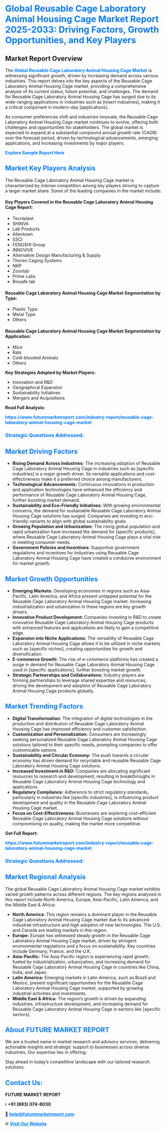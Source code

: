 <h1 style="color: #007BFF;">Global Reusable Cage Laboratory Animal Housing Cage Market Report 2025-2033: Driving Factors, Growth Opportunities, and Key Players</h1>

<section id="overview">
<h2>Market Report Overview</h2>
<p>The <a href="https://www.futuremarketreport.com/industry-report/reusable-cage-laboratory-animal-housing-cage-market" style="color: #007BFF; text-decoration: none;"><strong>Global Reusable Cage Laboratory Animal Housing Cage Market</strong></a> is witnessing significant growth, driven by increasing demand across various industries. This report delves into the key aspects of the Reusable Cage Laboratory Animal Housing Cage market, providing a comprehensive analysis of its current status, future potential, and challenges. The demand for Reusable Cage Laboratory Animal Housing Cage has surged due to its wide-ranging applications in industries such as [insert industries], making it a critical component in modern-day [applications].</p>
<p>As consumer preferences shift and industries innovate, the Reusable Cage Laboratory Animal Housing Cage market continues to evolve, offering both challenges and opportunities for stakeholders. The global market is expected to expand at a substantial compound annual growth rate (CAGR) over the forecast period, driven by technological advancements, emerging applications, and increasing investments by major players.</p>
</section>

<section id="overview">
<p><a href="https://www.futuremarketreport.com/request-sample/reportId=78185" style="color: #007BFF; text-decoration: none;"><strong>Explore Sample Report Here</strong></a></p>
</section>

<section id="key-players">
<h2 style="color: #007BFF;">Market Key Players Analysis</h2>
<p>The Reusable Cage Laboratory Animal Housing Cage market is characterized by intense competition among key players striving to capture a larger market share. Some of the leading companies in the market include:</p>
<h4>Key Players Covered in the Reusable Cage Laboratory Animal Housing Cage Report:</h4>
<ul><li>Tecniplast</li><li>SHINVA</li><li>Lab Products</li><li>Allentown</li><li>SSCI</li><li>FENGSHI Group</li><li>INNOVIVE</li><li>Alternative Design Manufacturing &amp; Supply</li><li>Thoren Caging Systems</li><li>NKP</li><li>Zoonlab</li><li>Prime Labs</li><li>Biosafe lab</li></ul>
<h4>Reusable Cage Laboratory Animal Housing Cage Market Segmentation by Type:</h4>
<ul><li>Plastic Type</li><li>Metal Type</li><li>Others</li></ul>

<h4>Reusable Cage Laboratory Animal Housing Cage Market Segmentation by Application:</h4>
<ul><li>Mice</li><li>Rats</li><li>Cold-blooded Animals</li><li>Others</li></ul>
<p><strong>Key Strategies Adopted by Market Players:</strong></p>
<ul>
<li>Innovation and R&D</li>
<li>Geographical Expansion</li>
<li>Sustainability Initiatives</li>
<li>Mergers and Acquisitions</li>
</ul>
</section>

<section>
<p><strong>Read Full Analysis: </strong></p><a href="https://www.futuremarketreport.com/industry-report/reusable-cage-laboratory-animal-housing-cage-market" style="color: #007BFF; text-decoration: none;"><strong>https://www.futuremarketreport.com/industry-report/reusable-cage-laboratory-animal-housing-cage-market</strong></a>
<h3 style="color: #007BFF;">Strategic Questions Addressed:</h3>
</section>

<section id="driving-factors">
<h2 style="color: #007BFF;">Market Driving Factors</h2>
<ul>
<li><strong>Rising Demand Across Industries:</strong> The increasing adoption of Reusable Cage Laboratory Animal Housing Cage in industries such as [specific industries] is a major growth driver. Its versatile applications and cost-effectiveness make it a preferred choice among manufacturers.</li>
<li><strong>Technological Advancements:</strong> Continuous innovations in production and application technologies have enhanced the efficiency and performance of Reusable Cage Laboratory Animal Housing Cage, further boosting market demand.</li>
<li><strong>Sustainability and Eco-Friendly Initiatives:</strong> With growing environmental concerns, the demand for sustainable Reusable Cage Laboratory Animal Housing Cage solutions has surged. Companies are investing in eco-friendly variants to align with global sustainability goals.</li>
<li><strong>Growing Population and Urbanization:</strong> The rising global population and rapid urbanization have increased the demand for [specific products], where Reusable Cage Laboratory Animal Housing Cage plays a vital role in meeting consumer needs.</li>
<li><strong>Government Policies and Incentives:</strong> Supportive government regulations and incentives for industries using Reusable Cage Laboratory Animal Housing Cage have created a conducive environment for market growth.</li>
</ul>
</section>

<section id="growth-opportunities">
<h2 style="color: #007BFF;">Market Growth Opportunities</h2>
<ul>
<li><strong>Emerging Markets:</strong> Developing economies in regions such as Asia-Pacific, Latin America, and Africa present untapped potential for the Reusable Cage Laboratory Animal Housing Cage market. Increasing industrialization and urbanization in these regions are key growth drivers.</li>
<li><strong>Innovative Product Development:</strong> Companies investing in R&D to create innovative Reusable Cage Laboratory Animal Housing Cage products with enhanced features and applications are likely to gain a competitive edge.</li>
<li><strong>Expansion into Niche Applications:</strong> The versatility of Reusable Cage Laboratory Animal Housing Cage allows it to be utilized in niche markets such as [specific niches], creating opportunities for growth and diversification.</li>
<li><strong>E-commerce Growth:</strong> The rise of e-commerce platforms has created a surge in demand for Reusable Cage Laboratory Animal Housing Cage used in [specific applications], further boosting market growth.</li>
<li><strong>Strategic Partnerships and Collaborations:</strong> Industry players are forming partnerships to leverage shared expertise and resources, driving the development and adoption of Reusable Cage Laboratory Animal Housing Cage products globally.</li>
</ul>
</section>

<section id="trending-factors">
<h2 style="color: #007BFF;">Market Trending Factors</h2>
<ul>
<li><strong>Digital Transformation:</strong> The integration of digital technologies in the production and distribution of Reusable Cage Laboratory Animal Housing Cage has improved efficiency and customer satisfaction.</li>
<li><strong>Customization and Personalization:</strong> Consumers are increasingly seeking personalized Reusable Cage Laboratory Animal Housing Cage solutions tailored to their specific needs, prompting companies to offer customizable options.</li>
<li><strong>Sustainability and Circular Economy:</strong> The push towards a circular economy has driven demand for recyclable and reusable Reusable Cage Laboratory Animal Housing Cage solutions.</li>
<li><strong>Increased Investment in R&D:</strong> Companies are allocating significant resources to research and development, resulting in breakthroughs in Reusable Cage Laboratory Animal Housing Cage technology and applications.</li>
<li><strong>Regulatory Compliance:</strong> Adherence to strict regulatory standards, particularly in industries like [specific industries], is influencing product development and quality in the Reusable Cage Laboratory Animal Housing Cage market.</li>
<li><strong>Focus on Cost-Effectiveness:</strong> Businesses are exploring cost-efficient Reusable Cage Laboratory Animal Housing Cage solutions without compromising on quality, making the market more competitive.</li>
</ul>
</section>

<section>
<p><strong>Get Full Report: </strong></p><a href="https://www.futuremarketreport.com/industry-report/reusable-cage-laboratory-animal-housing-cage-market" style="color: #007BFF; text-decoration: none;"><strong>https://www.futuremarketreport.com/industry-report/reusable-cage-laboratory-animal-housing-cage-market</strong></a>
<h3 style="color: #007BFF;">Strategic Questions Addressed:</h3>
</section>


<section id="regional-analysis">
<h2 style="color: #007BFF;">Market Regional Analysis</h2>
<p>The global Reusable Cage Laboratory Animal Housing Cage market exhibits varied growth patterns across different regions. The key regions analyzed in this report include North America, Europe, Asia-Pacific, Latin America, and the Middle East & Africa:</p>
<ul>
<li><strong>North America:</strong> This region remains a dominant player in the Reusable Cage Laboratory Animal Housing Cage market due to its advanced industrial infrastructure and high adoption of new technologies. The U.S. and Canada are leading markets in this region.</li>
<li><strong>Europe:</strong> Europe has witnessed steady growth in the Reusable Cage Laboratory Animal Housing Cage market, driven by stringent environmental regulations and a focus on sustainability. Key countries include Germany, France, and the U.K.</li>
<li><strong>Asia-Pacific:</strong> The Asia-Pacific region is experiencing rapid growth, fueled by industrialization, urbanization, and increasing demand for Reusable Cage Laboratory Animal Housing Cage in countries like China, India, and Japan.</li>
<li><strong>Latin America:</strong> Emerging markets in Latin America, such as Brazil and Mexico, present significant opportunities for the Reusable Cage Laboratory Animal Housing Cage market, supported by growing industrial activities and investments.</li>
<li><strong>Middle East & Africa:</strong> The region’s growth is driven by expanding industries, infrastructure development, and increasing demand for Reusable Cage Laboratory Animal Housing Cage in sectors like [specific sectors].</li>
</ul>
</section>

<footer>
<h2 style="color: #007BFF;">About FUTURE MARKET REPORT</h2>
<p>We are a trusted name in market research and advisory services, delivering actionable insights and strategic support to businesses across diverse industries. Our expertise lies in offering:</p>

<p>Stay ahead in today’s competitive landscape with our tailored research solutions.</p>

<h2 style="color: #007BFF;">Contact Us:</h2>
<p><strong>FUTURE MARKET REPORT</strong></p>
<p>📞 <strong>+91 (883) 074-8030</strong></p>
<p>📧 <strong><a href="mailto:help@futuremarketreport.com" style="color: #007BFF;">help@futuremarketreport.com</a></strong></p>
<p>🌐 <strong><a href="https://www.futuremarketreport.com/" style="color: #007BFF;">Visit Our Website</a></strong></p>
</footer>